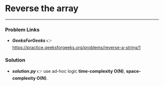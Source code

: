 # Reverse the array

---

### Problem Links
- **_GeeksForGeeks_** :point_right: https://practice.geeksforgeeks.org/problems/reverse-a-string/1

### Solution
- **_solution.py_** :point_right: use ad-hoc logic **time-complexity O(N)**, **space-complexity O(N)**.
